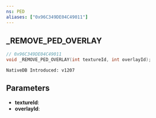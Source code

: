 ```yaml
---
ns: PED
aliases: ["0x96C349DE04C49011"]
---
```

## _REMOVE_PED_OVERLAY

```c
// 0x96C349DE04C49011
void _REMOVE_PED_OVERLAY(int textureId, int overlayId);
```

```
NativeDB Introduced: v1207
```

## Parameters
* **textureId**:
* **overlayId**:
